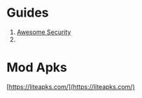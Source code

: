 # Guides
1. [Awesome Security](https://github.com/ashishb/android-security-awesome)
2. 

# Mod Apks
[https://liteapks.com/](https://liteapks.com/)